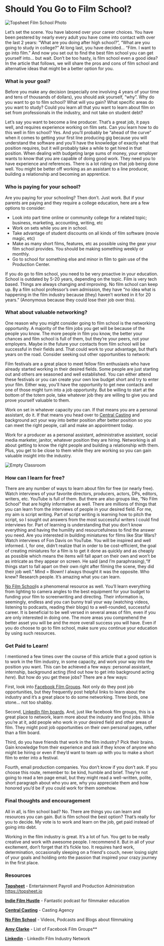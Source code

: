# Should You Go to Film School?

![Topsheet Film School Photo](https://user-images.githubusercontent.com/33143626/66244472-73f2a500-e6bd-11e9-81f4-6e9b0c674220.jpg "Topsheet Film School")

Let’s set the scene. You have labored over your career choices. You have been pestered by nearly every adult you have come into contact with over the last 2 years: “What are you doing after high school?”, “What are you going to study in college?” At long last, you have decided… “Film. I want to go into film.” And now you set out to find the best film school you can get yourself into… but wait. Don’t be too hasty, is film school even a good idea? In the article that follows, we will share the pros and cons of film school and alternative ideas that might be a better option for you.

### What is your goal?
Before you make any decision (especially one involving 4 years of your time and tens of thousands of dollars), you should ask yourself, “why”. Why do you want to go to film school? What will you gain? What specific areas do you want to study? Could you learn all that you want to learn about film on set from professionals in the industry, and not take on student debt?

Let’s say you want to become a line producer. That’s a great job, it pays well, and requires experience working on film sets. Can you learn how to do this well in film school? Yes. And you’ll probably be “ahead of the curve” when it comes to getting your first line producing gig because you will understand the software and you’ll have the knowledge of exactly what that position requires, but it will probably take a while to get hired in that position. When dealing with budgeting large sums of money, your employer wants to know that you are capable of doing good work. They need you to have experience and references. There is a lot riding on that job being done well. You might be better off working as an assistant to a line producer, building a relationship and becoming an apprentice.

### Who is paying for your school?
Are you paying for your schooling? Then don’t. Just work. But if your parents are paying and they require a college education, here are a few options to consider: 

- Look into part time online or community college for a related topic; business, marketing, accounting, writing, etc
- Work on sets while you are in school.
- Take advantage of student discounts on all kinds of film software (movie magic, etc)
- Make as many short films, features, etc as possible using the gear your film school provides. You should be making something weekly or monthly.
- Go to school for something else and minor in film to gain use of the Production Center.

If you do go to film school, you need to be very proactive in your education. School is outdated by 5-20 years, depending on the topic. Film is very tech based. Things are always changing and improving. No film school can keep up. By a film school professor’s own admission, they have “no idea what is happening in the film industry because (they) haven’t worked in it for 20 years.” (Anonymous because they could lose their job over this).

### What about valuable networking?
One reason why you might consider going to film school is the networking opportunity. A majority of the film jobs you get will be because of the people you know. The more people in film you know, the better your chances and film school is full of them, but they’re your peers, not your employers. Maybe in the future your contacts from film school will be successful in their fields and. That could work to your advantage, but that’s years on the road. Consider seeking out other opportunities to network: 

Film festivals are a great place to meet fellow film enthusiasts who have already started working in their desired fields. Some people are just starting out and others are seasoned and well established. You can either attend these festivals or you can create your own low budget short and try to enter your film. Either way, you’ll have the opportunity to get new contacts and one of those might turn into a job opportunity. But be willing to start at the bottom of the totem pole, take whatever job they are willing to give you and prove yourself valuable to them.
	
Work on set in whatever capacity you can. If that means you are a personal assistant, do it. If that means you head over to  [Central Casting](https://www.centralcasting.com "Extras Casting Site") and background act your way into better position after better position so you can meet the right people, call and make an appointment today.

Work for a producer as a personal assistant, administrative assistant, social media marketer, janitor, whatever position they are hiring. Networking is all about getting to know the right people and building a relationship with them. Plus, you get to be close to them while they are working so you can gain valuable insight into the industry. 

![Empty Classroom](https://user-images.githubusercontent.com/33143626/66244790-ffb90100-e6be-11e9-9714-e579b2f3565c.jpg "Empty Classroom")

### How can I learn for free?
There are any number of ways to learn about film for free (or nearly free). Watch interviews of your favorite directors, producers, actors, DPs, editors, writers, etc. YouTube is full of them. But there are also groups like, “No Film School” that are highly informative as well. There are millions of things that you can learn from the interviews of people in your desired field. For me, my aim is script writing. Part of script writing is learning how to pitch the script, so I sought out answers from the most successful writers I could find interviews for. Part of learning is understanding that you don’t know everything and having the humility and resourcefulness to find the answer you need. Are you interested in building miniatures for films like Star Wars? Watch interviews of Fon Davis on YouTube. You will be inspired and well informed. I, for one, didn’t realize that in order to be cost-efficient, the goal of creating miniatures for a film is to get it done as quickly and as cheaply as possible which means the items will fall apart on their own and won’t be as intricate as they appear on screen. He said (and I’m paraphrasing),“If things start to fall apart on their own right after filming the scene, they did their job well.” Mind = Blown! I always thought it was the opposite. Who knew? Research people. It’s amazing what you can learn. 

[No Film School](https://nofilmschool.com/ "No Film School")is a phenomenal resource as well. You’ll learn everything from lighting to camera angles to the best equipment for your budget to funding your film to screenwriting and directing. Their information is, seemingly, endless and you can bunny trail your way (watching videos, listening to podcasts, reading their blogs) to a well-rounded, successful career. It is beneficial to be well versed in several areas of film, even if you are only interested in doing one. The more areas you comprehend the better asset you will be and the more overall success you will have. Even if you do choose to go to film school, make sure you continue your education by using such resources.

### Get Paid to Learn!
I mentioned a few times over the course of this article that a good option is to work in the film industry, in some capacity, and work your way into the position you want. This can be achieved a few ways: personal assistant, internship, background acting (find out how to get into background acting *here*). But how do you get these jobs? There are a few ways:  

First, look into [Facebook Film Groups](https://www.amyclarkefilms.com/blog/filmmaking-facebook-groups "This site has many film groups listed"). Not only do they post job opportunities, but they frequently post helpful links to learn about the industry and it’s a great place to do some networking. Three birds, one stone… not too shabby.

Second, [LinkedIn film boards](https://www.linkedin.com/company/film-industry-network "Linkedin Film Board"). And, just like facebook film groups, this is a great place to network, learn more about the industry and find jobs. While you’re at it, add people who work in your desired field and other areas of film. They might post job opportunities on their own personal pages, rather than a film board.

Third, do you have friends that work in the film industry? Pick their brains. Gain knowledge from their experience and ask if they know of anyone who might be hiring or even if they’d want to team up with you to make a short film to enter into a festival.

Fourth, email production companies. You don’t know if you don’t ask. If you choose this route, remember to: be kind, humble and brief. They’re not going to read a ten page email, but they might read a well-written, polite, short paragraph about who you are, why you appreciate them and how honored you’d be if you could work for them somehow.

### Final thoughts and encouragement
All in all, is film school bad? No. There are things you can learn and resources you can gain. But is film school the best option? That’s really for you to decide. My vote is to work and learn on the job, get paid instead of going into debt. 

Working in the film industry is great. It’s a lot of fun. You get to be really creative and work with awesome people. I recommend it. But in all of your excitement, don’t forget that it’s fickle too. It requires hard work, determination, occasionally sleeping on a friend's couch, never losing sight of your goals and holding onto the passion that inspired your crazy journey in the first place.

### Resources
**[Topsheet](https://topsheet.io)** - Entertainment Payroll and Production Administration
<https://topsheet.io>

**[Indie Film Hustle](https://indiefilmhustle.com)** - Fantastic podcast for filmmaker education 

**[Central Casting](https://www.centralcasting.com)** - Casting Agency

**[No Film School](https://nofilmschool.com/)** - Videos, Podcasts and Blogs about filmmaking 

**[Amy Clarke](https://www.amyclarkefilms.com/blog/filmmaking-facebook-groups)** - List of Facebook Film Groups**

**[Linkedin](https://www.linkedin.com/company/film-industry-network)** - LinkedIn Film Industry Network
